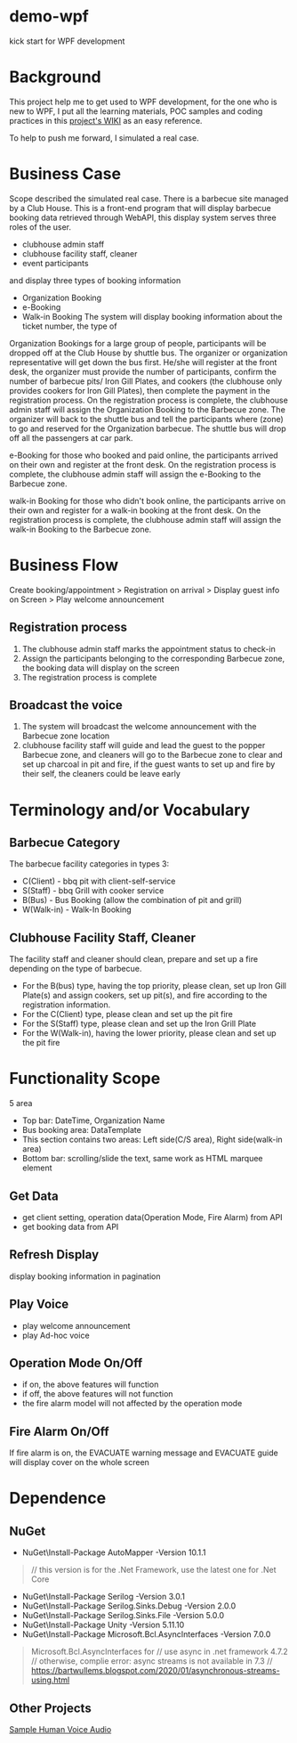 # demo-wpf
kick start for WPF development

# Background
This project help me to get used to WPF development, for the one who is new to WPF, I put all the learning materials, POC samples and coding practices in this [project's WIKI](https://github.com/dolphinotaku/demo-wpf/wiki) as an easy reference.

To help to push me forward, I simulated a real case.

# Business Case
Scope described the simulated real case. There is a barbecue site managed by a Club House.
This is a front-end program that will display barbecue booking data retrieved through WebAPI, this display system serves three roles of the user.
- clubhouse admin staff
- clubhouse facility staff, cleaner
- event participants

and display three types of booking information
- Organization Booking
- e-Booking
- Walk-in Booking
The system will display booking information about the ticket number, the type of 

Organization Bookings for a large group of people, participants will be dropped off at the Club House by shuttle bus. The organizer or organization representative will get down the bus first. He/she will register at the front desk, the organizer must provide the number of participants, confirm the number of barbecue pits/ Iron Gill Plates, and cookers (the clubhouse only provides cookers for Iron Gill Plates), then complete the payment in the registration process. 
On the registration process is complete, the clubhouse admin staff will assign the Organization Booking to the Barbecue zone. 
The organizer will back to the shuttle bus and tell the participants where (zone) to go and reserved for the Organization barbecue. The shuttle bus will drop off all the passengers at car park.

e-Booking for those who booked and paid online, the participants arrived on their own and register at the front desk. On the registration process is complete, the clubhouse admin staff will assign the e-Booking to the Barbecue zone.

walk-in Booking for those who didn't book online, the participants arrive on their own and register for a walk-in booking at the front desk. On the registration process is complete, the clubhouse admin staff will assign the walk-in Booking to the Barbecue zone.

# Business Flow
Create booking/appointment > Registration on arrival > Display guest info on Screen > Play welcome announcement

## Registration process
1. The clubhouse admin staff marks the appointment status to check-in
1. Assign the participants belonging to the corresponding Barbecue zone, the booking data will display on the screen
1. The registration process is complete

## Broadcast the voice
1. The system will broadcast the welcome announcement with the Barbecue zone location
2. clubhouse facility staff will guide and lead the guest to the popper Barbecue zone, and cleaners will go to the Barbecue zone to clear and set up charcoal in pit and fire, if the guest wants to set up and fire by their self, the cleaners could be leave early

# Terminology and/or Vocabulary

## Barbecue Category
The barbecue facility categories in types 3:
- C(Client) - bbq pit with client-self-service
- S(Staff) - bbq Grill with cooker service
- B(Bus) - Bus Booking (allow the combination of pit and grill)
- W(Walk-in) - Walk-In Booking

## Clubhouse Facility Staff, Cleaner
The facility staff and cleaner should clean, prepare and set up a fire depending on the type of barbecue.
- For the B(bus) type, having the top priority, please clean, set up Iron Gill Plate(s) and assign cookers, set up pit(s), and fire according to the registration information.
- For the C(Client) type, please clean and set up the pit fire
- For the S(Staff) type, please clean and set up the Iron Grill Plate
- For the W(Walk-in), having the lower priority, please clean and set up the pit fire 

# Functionality Scope
5 area
- Top bar: DateTime, Organization Name
- Bus booking area: DataTemplate
- This section contains two areas: Left side(C/S area), Right side(walk-in area)
- Bottom bar: scrolling/slide the text, same work as HTML marquee element

## Get Data
- get client setting, operation data(Operation Mode, Fire Alarm) from API
- get booking data from API

## Refresh Display
display booking information in pagination

## Play Voice
- play welcome announcement 
- play Ad-hoc voice

## Operation Mode On/Off
- if on, the above features will function
- if off, the above features will not function
- the fire alarm model will not affected by the operation mode

## Fire Alarm On/Off
If fire alarm is on, the EVACUATE warning message and EVACUATE guide will display cover on the whole screen

# Dependence
## NuGet
- NuGet\Install-Package AutoMapper -Version 10.1.1
>
> // this version is for the .Net Framework, use the latest one for .Net Core
>
- NuGet\Install-Package Serilog -Version 3.0.1
- NuGet\Install-Package Serilog.Sinks.Debug -Version 2.0.0
- NuGet\Install-Package Serilog.Sinks.File -Version 5.0.0
- NuGet\Install-Package Unity -Version 5.11.10
- NuGet\Install-Package Microsoft.Bcl.AsyncInterfaces -Version 7.0.0
>
> Microsoft.Bcl.AsyncInterfaces for
> // use async in .net framework 4.7.2
> // otherwise, complie error: async streams is not available in 7.3
> // https://bartwullems.blogspot.com/2020/01/asynchronous-streams-using.html
>


## Other Projects
[Sample Human Voice Audio](https://github.com/exotel/ivr-audio-prompts)
